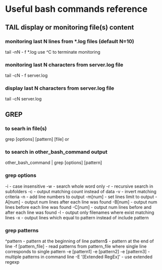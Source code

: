 # Useful bash commands reference
## TAIL display or monitoring file(s) content
### monitoring last N lines from *.log files (default N=10)
tail -nN - f *.log
use ^C to terminate monitoring
### monitoring last N characters from server.log file
tail -cN - f server.log
### display last N characters from server.log file
tail -cN server.log
## GREP
### to searh in file(s)
 grep [options] [pattern] [file]
or
### to search in other_bash_command output
 other_bash_command | grep [options] [pattern]
 ### grep options
 -i - case insensitive
 -w - search whole word only
 -r - recursive search in subfolders
 -c - output matching count instead of data
 -v - invert matching criteria
 -n - add line numbers to output
 -m[num] - set lines limit to output
 -A[num] - output num lines after each line was found
 -B[num] - output num lines before each line was found
 -C[num] - output num lines before and after each line was found
 -l  - output only filenames where exist matching lines 
 -x - output lines which equal to pattern instead of include pattern
 ### grep patterns
 ^pattern - pattern at the beginning of line
 pattern$ - pattern at the end of line
 -f [pattern_file] - read patterns from pattern_file where single line corresponds to single pattern
 -e [pattern1] -e [pattern2] -e [pattern3] - multiple patterns in command line
 -E '[Extended RegEx]' - use extended regexp

